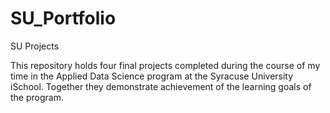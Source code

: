 # SU_Portfolio
SU Projects

This repository holds four final projects completed during the course of my time in the Applied Data Science program at the Syracuse University iSchool. Together they demonstrate achievement of the learning goals of the program.
